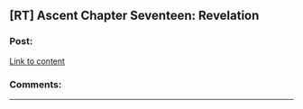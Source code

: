 ## [RT] Ascent Chapter Seventeen: Revelation

### Post:

[Link to content](https://ascentuniverse.wordpress.com/2018/09/05/chapter-17-revelation/)

### Comments:

---


